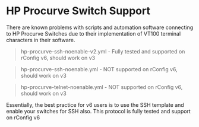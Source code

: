 
# HP Procurve Switch Support

There are known problems with scripts and automation software connecting to HP Procurve Switches due to their implementation of VT100 terminal characters in their software.

> hp-procurve-ssh-noenable-v2.yml - Fully tested and supported on rConfig v6, should work on v3

> hp-procurve-ssh-noenable.yml - NOT supported on rConfig v6, should work on v3

> hp-procurve-telnet-noenable.yml - NOT supported on rConfig v6, should work on v3

Essentially, the best practice for v6 users is to use the SSH template and enable your switches for SSH also. This protocol is fully tested and support on rConfig v6

